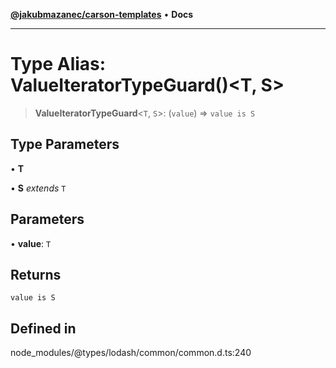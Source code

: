 [**@jakubmazanec/carson-templates**](../../../README.md) • **Docs**

---

# Type Alias: ValueIteratorTypeGuard()\<T, S\>

> **ValueIteratorTypeGuard**\<`T`, `S`\>: (`value`) => `value is S`

## Type Parameters

• **T**

• **S** _extends_ `T`

## Parameters

• **value**: `T`

## Returns

`value is S`

## Defined in

node_modules/@types/lodash/common/common.d.ts:240
